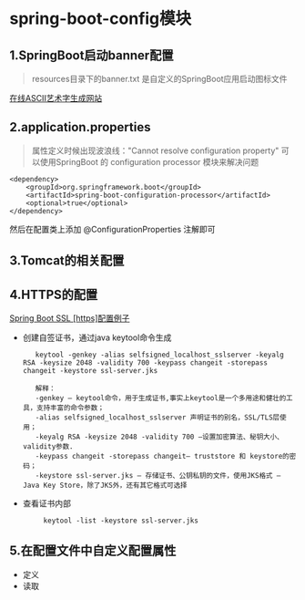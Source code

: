 # spring-boot-config模块
## 1.SpringBoot启动banner配置

 > resources目录下的banner.txt 是自定义的SpringBoot应用启动图标文件

[在线ASCII艺术字生成网站](https://tools.kalvinbg.cn/txt/ascii)
 
## 2.application.properties
> 属性定义时候出现波浪线："Cannot resolve configuration property"
> 可以使用SpringBoot 的 configuration processor 模块来解决问题
```$xslt
<dependency>
    <groupId>org.springframework.boot</groupId>
    <artifactId>spring-boot-configuration-processor</artifactId>
    <optional>true</optional>
</dependency>
```
然后在配置类上添加 @ConfigurationProperties 注解即可

## 3.Tomcat的相关配置


## 4.HTTPS的配置
[Spring Boot SSL [https]配置例子](https://www.cnblogs.com/chenpi/p/9696371.html)

- 创建自签证书，通过java keytool命令生成

         keytool -genkey -alias selfsigned_localhost_sslserver -keyalg RSA -keysize 2048 -validity 700 -keypass changeit -storepass changeit -keystore ssl-server.jks

         解释：
         -genkey – keytool命令，用于生成证书,事实上keytool是一个多用途和健壮的工具，支持丰富的命令参数；
         -alias selfsigned_localhost_sslserver 声明证书的别名，SSL/TLS层使用；
         -keyalg RSA -keysize 2048 -validity 700 –设置加密算法、秘钥大小、validity参数.
         -keypass changeit -storepass changeit– truststore 和 keystore的密码；
         -keystore ssl-server.jks – 存储证书、公钥私钥的文件，使用JKS格式 – Java Key Store，除了JKS外，还有其它格式可选择

- 查看证书内部

           keytool -list -keystore ssl-server.jks
           
## 5.在配置文件中自定义配置属性
- 定义
- 读取



